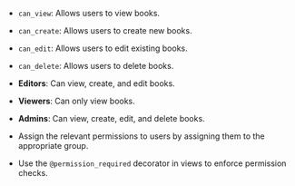 
- `can_view`: Allows users to view books.
- `can_create`: Allows users to create new books.
- `can_edit`: Allows users to edit existing books.
- `can_delete`: Allows users to delete books.

- **Editors**: Can view, create, and edit books.
- **Viewers**: Can only view books.
- **Admins**: Can view, create, edit, and delete books.

- Assign the relevant permissions to users by assigning them to the appropriate group.
- Use the `@permission_required` decorator in views to enforce permission checks.
